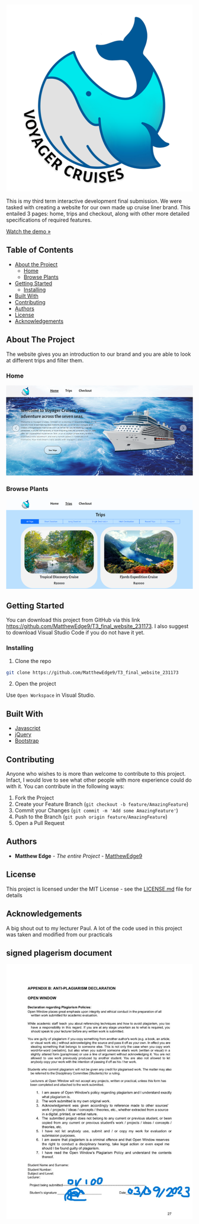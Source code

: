 ![voyager logo](/assets/Logo.png)

This is my third term interactive development final submission. We were tasked with creating a website for our own made up cruise liner brand. This entailed 3 pages: home, trips and checkout, along with other more detailed specifications of required features.

[Watch the demo »]( )

## Table of Contents

* [About the Project](#about-the-project)
   * [Home](#home)
   * [Browse Plants](#browse-plants)
* [Getting Started](#getting-started)
  * [Installing](#installing)
* [Built With](#built-with)
* [Contributing](#contributing)
* [Authors](#authors)
* [License](#license)
* [Acknowledgements](#acknowledgements)

## About The Project

The website gives you an introduction to our brand and you are able to look at different trips and filter them.

### Home

![EvergreenLogo](/assets/sc1.png)

### Browse Plants

![EvergreenLogo](/assets/sc3.png)

## Getting Started

You can download this project from GitHub via this link https://github.com/MatthewEdge9/T3_final_website_231173. I also suggest to download Visual Studio Code if you do not have it yet.

### Installing

1. Clone the repo
```sh
git clone https://github.com/MatthewEdge9/T3_final_website_231173
```
2. Open the project

Use `Open Workspace` in Visual Studio.

## Built With

* [Javascript](https://developer.mozilla.org/en-US/docs/Web/JavaScript)
* [jQuery](https://jquery.com/)
* [Bootstrap](https://getbootstrap.com/)

## Contributing

Anyone who wishes to is more than welcome to contribute to this project. Infact, I would love to see what other people with more experience could do with it. You can contribute in the following ways:

1. Fork the Project
2. Create your Feature Branch (`git checkout -b feature/AmazingFeature`)
3. Commit your Changes (`git commit -m 'Add some AmazingFeature'`)
4. Push to the Branch (`git push origin feature/AmazingFeature`)
5. Open a Pull Request

## Authors

* **Matthew Edge** - *The entire Project* - [MatthewEdge9](https://github.com/MatthewEdge9)

## License

This project is licensed under the MIT License - see the [LICENSE.md](LICENSE.md) file for details

## Acknowledgements

A big shout out to my lecturer Paul. A lot of the code used in this project was taken and modified from our practicals


## signed plagerism document
![doc](/assets/plagerism-doc.jpg)